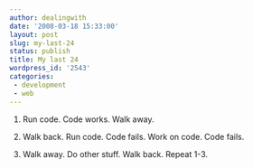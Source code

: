 ```yaml
---
author: dealingwith
date: '2008-03-18 15:33:00'
layout: post
slug: my-last-24
status: publish
title: My last 24
wordpress_id: '2543'
categories:
 - development
 - web
---
```


1. Run code. Code works. Walk away.

2. Walk back. Run code. Code fails. Work on code. Code fails.

3. Walk away. Do other stuff. Walk back. Repeat 1-3.

